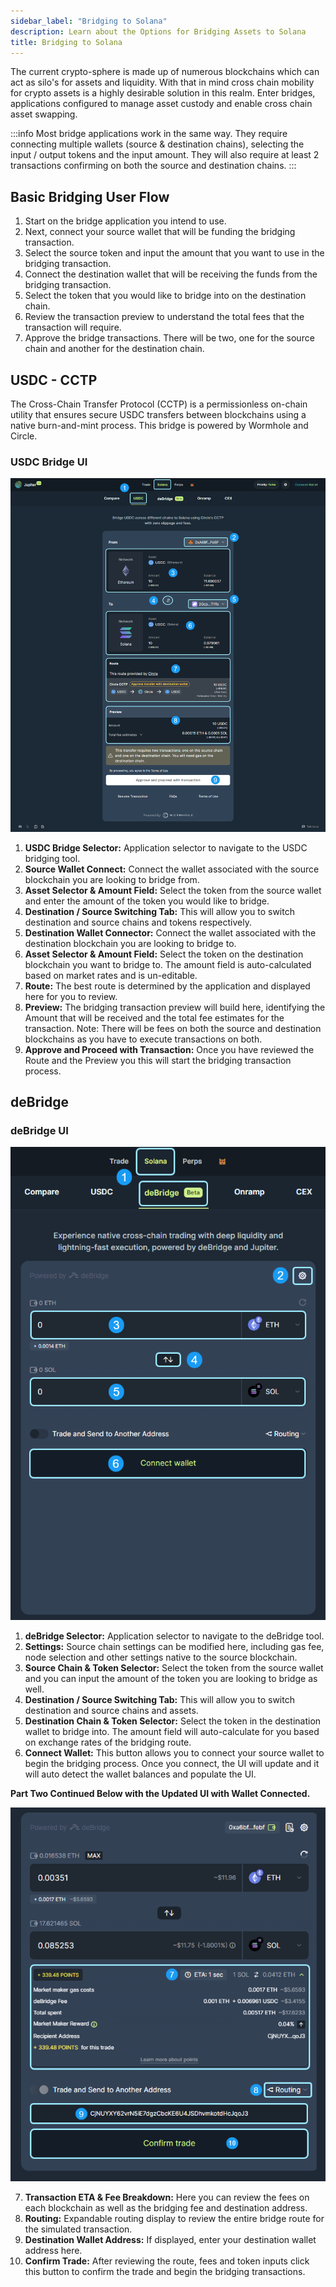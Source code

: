 ```yaml
---
sidebar_label: "Bridging to Solana"
description: Learn about the Options for Bridging Assets to Solana
title: Bridging to Solana
---
```


<head>
    <title>Bridging to Solana</title>
    <meta name="twitter:card" content="summary" />
</head>

The current crypto-sphere is made up of numerous blockchains which can act as silo's for assets and liquidity. With that in mind cross chain mobility for crypto assets is a highly desirable solution in this realm. Enter bridges, applications configured to manage asset custody and enable cross chain asset swapping. 

:::info 
Most bridge applications work in the same way. They require connecting multiple wallets (source & destination chains), selecting the input / output tokens and the input amount. They will also require at least 2 transactions confirming on both the source and destination chains.
:::

## Basic Bridging User Flow

1. Start on the bridge application you intend to use. 
2. Next, connect your source wallet that will be funding the bridging transaction.
3. Select the source token and input the amount that you want to use in the bridging transaction.
4. Connect the destination wallet that will be receiving the funds from the bridging transaction.
5. Select the token that you would like to bridge into on the destination chain.
6. Review the transaction preview to understand the total fees that the transaction will require.
7. Approve the bridge transactions. There will be two, one for the source chain and another for the destination chain.

## USDC - CCTP

The Cross-Chain Transfer Protocol (CCTP) is a permissionless on-chain utility that ensures secure USDC transfers between blockchains using a native burn-and-mint process. This bridge is powered by Wormhole and Circle.

### USDC Bridge UI

![USDC Bridge UI](../img/bridge/bridge-4.png)

1. **USDC Bridge Selector:** Application selector to navigate to the USDC bridging tool.
2. **Source Wallet Connect:** Connect the wallet associated with the source blockchain you are looking to bridge from.
3. **Asset Selector & Amount Field:** Select the token from the source wallet and enter the amount of the token you would like to bridge.
4. **Destination / Source Switching Tab:** This will allow you to switch destination and source chains and tokens respectively.
5. **Destination Wallet Connector:** Connect the wallet associated with the destination blockchain you are looking to bridge to.
6. **Asset Selector & Amount Field:** Select the token on the destination blockchain you want to bridge to. The amount field is auto-calculated based on market rates and is un-editable.
7. **Route:** The best route is determined by the application and displayed here for you to review.
8. **Preview:** The bridging transaction preview will build here, identifying the Amount that will be received and the total fee estimates for the transaction. Note: There will be fees on both the source and destination blockchains as you have to execute transactions on both.
9. **Approve and Proceed with Transaction:** Once you have reviewed the Route and the Preview you this will start the bridging transaction process.

## deBridge


### deBridge UI

![deBridge UI](../img/bridge/bridge-5.png)

1. **deBridge Selector:** Application selector to navigate to the deBridge tool.
2. **Settings:** Source chain settings can be modified here, including gas fee, node selection and other settings native to the source blockchain.
3. **Source Chain & Token Selector:** Select the token from the source wallet and you can input the amount of the token you are looking to bridge as well. 
4. **Destination / Source Switching Tab:** This will allow you to switch destination and source chains and assets.
5. **Destination Chain & Token Selector:** Select the token in the destination wallet to bridge into. The amount field will auto-calculate for you based on exchange rates of the bridging route.
6. **Connect Wallet:** This button allows you to connect your source wallet to begin the bridging process. Once you connect, the UI will update and it will auto detect the wallet balances and populate the UI.

**Part Two Continued Below with the Updated UI with Wallet Connected.**

![deBridge UI](../img/bridge/bridge-6.png)

7. **Transaction ETA & Fee Breakdown:** Here you can review the fees on each blockchain as well as the bridging fee and destination address.
8. **Routing:** Expandable routing display to review the entire bridge route for the simulated transaction.
9. **Destination Wallet Address:** If displayed, enter your destination wallet address here. 
10. **Confirm Trade:** After reviewing the route, fees and token inputs click this button to confirm the trade and begin the bridging transactions. 